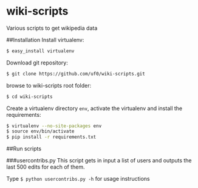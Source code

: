 wiki-scripts
============

Various scripts to get wikipedia data

##Installation
Install virtualenv:

``` sh
$ easy_install virtualenv
```

Download git repository:

``` sh
$ git clone https://github.com/uf0/wiki-scripts.git
```

browse to wiki-scripts root folder:

``` sh
$ cd wiki-scripts
```

Create a virtualenv directory `env`, activate the virtualenv and install the requirements:

``` sh
$ virtualenv --no-site-packages env
$ source env/bin/activate
$ pip install -r requirements.txt
```
##Run scripts

###usercontribs.py
This script gets in input a list of users and outputs the last 500 edits for each of them.

Type `$ python usercontribs.py -h` for usage instructions